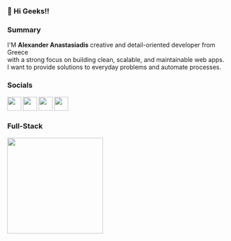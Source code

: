 ### 👋 Hi Geeks!!


###  Summary

I'M **Alexander Anastasiadis** creative and detail-oriented developer from Greece <br/> with a strong focus on building clean, scalable, and maintainable web apps. <br/>I want to provide solutions to everyday problems and automate processes.

### Socials

<a href="https://linkedin.com/in/nastasagr" target="_blank"><img width="32px" src="https://skillicons.dev/icons?i=linkedin"></a>  <a href="mailto:alexanastagr@gmail.com" target="_blank"><img width="32px" src="https://skillicons.dev/icons?i=discord"></a> <a href="mailto:alexanastagr@gmail.com" target="_blank"><img width="32px" src="https://skillicons.dev/icons?i=gmail"></a>  <a href="nastasagr.github.io" target="_blank"><img width="32px" src="https://skillicons.dev/icons?i=github"></a>


###  Full-Stack

<img width="220px" src="https://skillicons.dev/icons?i=firebase,next,tauri,react,graphql,redux,prisma,tailwindcss,alpinejs,mysql,php,bash,ts,docker,arduino,wordpress,git,astro&perline=6">
